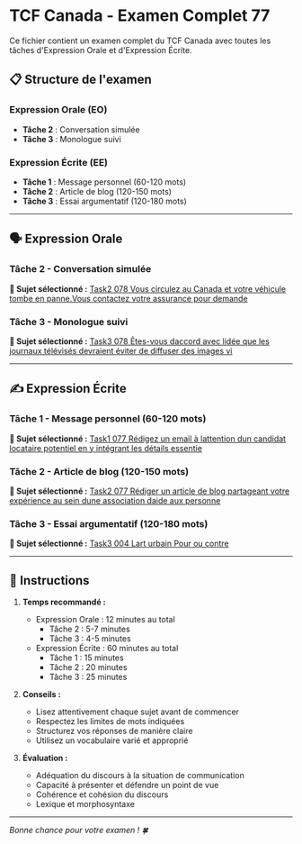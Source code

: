 # TCF Canada - Examen Complet 77

Ce fichier contient un examen complet du TCF Canada avec toutes les tâches d'Expression Orale et d'Expression Écrite.

## 📋 Structure de l'examen

### Expression Orale (EO)
- **Tâche 2** : Conversation simulée
- **Tâche 3** : Monologue suivi

### Expression Écrite (EE)  
- **Tâche 1** : Message personnel (60-120 mots)
- **Tâche 2** : Article de blog (120-150 mots)
- **Tâche 3** : Essai argumentatif (120-180 mots)

---

## 🗣️ Expression Orale

### Tâche 2 - Conversation simulée

**📄 Sujet sélectionné :** [Task2 078 Vous circulez au Canada et votre véhicule tombe en panne.Vous contactez votre assurance pour demande](tcf_canada/eo/task2/task2_078_Vous_circulez_au_Canada_et_votre_véhicule_tombe_en_panne.Vous_contactez_votre_assurance_pour_demande.md)

### Tâche 3 - Monologue suivi

**📄 Sujet sélectionné :** [Task3 078 Êtes-vous daccord avec lidée que les journaux télévisés devraient éviter de diffuser des images vi](tcf_canada/eo/task3/task3_078_Êtes-vous_daccord_avec_lidée_que_les_journaux_télévisés_devraient_éviter_de_diffuser_des_images_vi.md)

---

## ✍️ Expression Écrite

### Tâche 1 - Message personnel (60-120 mots)

**📄 Sujet sélectionné :** [Task1 077 Rédigez un email à lattention dun candidat locataire potentiel en y intégrant les détails essentie](tcf_canada/ee/task1/task1_077_Rédigez_un_email_à_lattention_dun_candidat_locataire_potentiel_en_y_intégrant_les_détails_essentie.md)

### Tâche 2 - Article de blog (120-150 mots)

**📄 Sujet sélectionné :** [Task2 077 Rédiger un article de blog partageant votre expérience au sein dune association daide aux personne](tcf_canada/ee/task2/task2_077_Rédiger_un_article_de_blog_partageant_votre_expérience_au_sein_dune_association_daide_aux_personne.md)

### Tâche 3 - Essai argumentatif (120-180 mots)

**📄 Sujet sélectionné :** [Task3 004 Lart urbain Pour ou contre](tcf_canada/ee/task3/task3_004_Lart_urbain_Pour_ou_contre.md)

---

## 📝 Instructions

1. **Temps recommandé :**
   - Expression Orale : 12 minutes au total
     - Tâche 2 : 5-7 minutes
     - Tâche 3 : 4-5 minutes
   - Expression Écrite : 60 minutes au total
     - Tâche 1 : 15 minutes
     - Tâche 2 : 20 minutes  
     - Tâche 3 : 25 minutes

2. **Conseils :**
   - Lisez attentivement chaque sujet avant de commencer
   - Respectez les limites de mots indiquées
   - Structurez vos réponses de manière claire
   - Utilisez un vocabulaire varié et approprié

3. **Évaluation :**
   - Adéquation du discours à la situation de communication
   - Capacité à présenter et défendre un point de vue
   - Cohérence et cohésion du discours
   - Lexique et morphosyntaxe

---

*Bonne chance pour votre examen ! 🍀*

